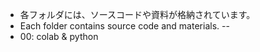 * 各フォルダには、ソースコードや資料が格納されています。
* Each folder contains source code and materials.
--
* 00: colab & python

